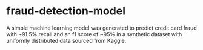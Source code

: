 # fraud-detection-model
A simple machine learning model was generated to predict credit card fraud with ~91.5% recall and an f1 score of ~95% in a synthetic dataset with uniformly distributed data sourced from Kaggle.
